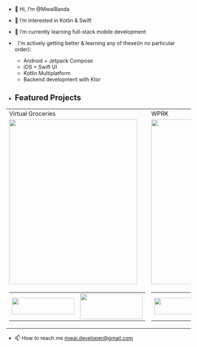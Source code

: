 - 👋 Hi, I’m @MwaiBanda
- 👀 I’m interested in Kotlin & Swift
- 🌱 I’m currently learning full-stack mobile development

-    I'm actively getting better & learning any of these(in no particular order):
      - Android + Jetpack Compose
      - iOS + Swift UI
      - Kotlin Multiplatform
      - Backend development with Ktor

- ## Featured Projects

<table>
  <tr>
    <td>Virtual Groceries</td>
     <td>WPRK</td>
  </tr>
  <tr>
    <td><img src="https://user-images.githubusercontent.com/49708426/152664971-c8fdfdc5-c9df-4add-8611-08f049e6c1be.gif" width=350 height=450></td>
    <td><img src="https://user-images.githubusercontent.com/49708426/152665229-1dd18b3a-e68a-4a9f-9a7a-16ae799d9776.gif" width=350 height=450></td>
   
  </tr>
      <tr>
            <td>
            <table border="0" cellspacing="0" cellpadding="0">
  <tr style="border-collapse: collapse; border: none;">   
     <td> <a href="https://apps.apple.com/us/app/virtual-groceries/id1571855636"  target="_blank" rel="noopener noreferrer"><img src="https://user-images.githubusercontent.com/49708426/137259580-5fbacaac-7fd3-4946-9412-7f1447e19075.png" width=170 height=45></a></td>
    <td><a href="https://play.google.com/store/apps/details?id=com.mwaibanda.virtualgroceries"  target="_blank" rel="noopener noreferrer"><img src="https://user-images.githubusercontent.com/49708426/152633576-d28488c9-68e1-4d5e-9922-b502e74d5c00.png"  width=170 height=70></a></td>
  </tr>
</table>
            </td>
            <td>
                  <table  cellspacing="0" cellpadding="0">
  <tr>   
     <td> <a href="https://apps.apple.com/us/app/wprk/id1588434109"  target="_blank" rel="noopener noreferrer"><img src="https://user-images.githubusercontent.com/49708426/137259580-5fbacaac-7fd3-4946-9412-7f1447e19075.png" width=170 height=45></a></td>
    <td><a href="https://play.google.com/store/apps/details?id=com.muse.wprk"  target="_blank" rel="noopener noreferrer"><img src="https://user-images.githubusercontent.com/49708426/152633576-d28488c9-68e1-4d5e-9922-b502e74d5c00.png"  width=170 height=70></a></td>
  </tr>
</table>
            </td>
      </tr>
 </table>

- 📫 How to reach me mwai.developer@gmail.com

<!---
MwaiBanda/MwaiBanda is a ✨ special ✨ repository because its `README.md` (this file) appears on your GitHub profile.
You can click the Preview link to take a look at your changes.
--->
